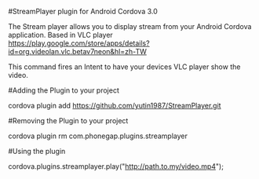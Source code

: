 #StreamPlayer plugin for Android Cordova 3.0 

The Stream player allows you to display stream from your Android Cordova application. Based in 
VLC player
https://play.google.com/store/apps/details?id=org.videolan.vlc.betav7neon&hl=zh-TW

This command fires an Intent to have your devices VLC player show the video.

#Adding the Plugin to your project

cordova plugin add https://github.com/yutin1987/StreamPlayer.git

#Removing the Plugin to your project

cordova plugin rm com.phonegap.plugins.streamplayer

#Using the plugin

cordova.plugins.streamplayer.play("http://path.to.my/video.mp4");
